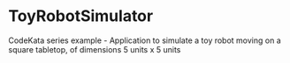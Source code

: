 # ToyRobotSimulator
CodeKata series example - Application to simulate a toy robot moving on a square tabletop, of dimensions 5 units x 5 units
